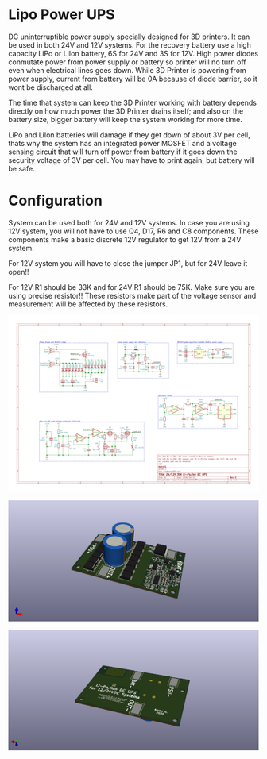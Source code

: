 # Lipo Power UPS

DC uninterruptible power supply specially designed for 3D printers. It can be used in both 24V and 12V systems. 
For the recovery battery use a high capacity LiPo or LiIon battery, 6S for 24V and 3S for 12V. High power 
diodes conmutate power from power supply or battery so printer will no turn off even when electrical lines 
goes down. While 3D Printer is powering from power supply, current from battery will be 0A because of diode 
barrier, so it wont be discharged at all.

The time that system can keep the 3D Printer working with battery depends directly on how much power the 3D Printer 
drains itself; and also on the battery size, bigger battery will keep the system working for more time.

LiPo and LiIon batteries will damage if they get down of about 3V per cell, thats why the system has an integrated 
power MOSFET and a voltage sensing circuit that will turn off power from battery if it goes down the security 
voltage of 3V per cell. You may have to print again, but battery will be safe.

# Configuration

System can be used both for 24V and 12V systems. In case you are using 12V system, you will not have to use Q4, D17, 
R6 and C8 components. These components make a basic discrete 12V regulator to get 12V from a 24V system.

For 12V system you will have to close the jumper JP1, but for 24V leave it open!!

For 12V R1 should be 33K and for 24V R1 should be 75K. Make sure you are using precise resistor!! These resistors 
make part of the voltage sensor and measurement will be affected by these resistors.

![Schematic](/img/LipoPowerUPS.svg)

![3D Render TOP](/img/render01.png)

![3D Render BOT](/img/render02.png)
